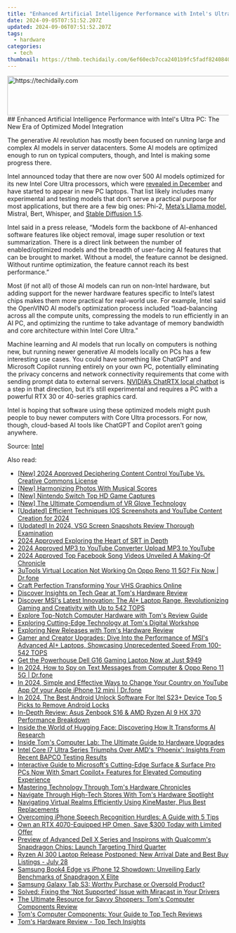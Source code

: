```yaml
---
title: "Enhanced Artificial Intelligence Performance with Intel's Ultra PC: The New Era of Optimized Model Integration"
date: 2024-09-05T07:51:52.207Z
updated: 2024-09-06T07:51:52.207Z
tags:
  - hardware
categories:
  - tech
thumbnail: https://thmb.techidaily.com/6ef60ecb7cca2401b9fc5fadf824084078b845e24ce4184a0282eba3264f61a8.jpg
---
```


<!-- affiliate ads begin -->
<a href="https://appsumo.8odi.net/c/5597632/2087390/7443" target="_top" id="2087390">
  <img src="//a.impactradius-go.com/display-ad/7443-2087390" border="0" alt="https://techidaily.com" width="728" height="90"/>
</a>
<img height="0" width="0" src="https://appsumo.8odi.net/i/5597632/2087390/7443" style="position:absolute;visibility:hidden;" border="0" />
<!-- affiliate ads end -->
## Enhanced Artificial Intelligence Performance with Intel's Ultra PC: The New Era of Optimized Model Integration

The generative AI revolution has mostly been focused on running large and complex AI models in server datacenters. Some AI models are optimized enough to run on typical computers, though, and Intel is making some progress there.

 Intel announced today that there are now over 500 AI models optimized for its new Intel Core Ultra processors, which were [revealed in December](https://facebook-video-content.techidaily.com/elevate-your-profiles-visual-appeal-for-2024/) and have started to appear in new PC laptops. That list likely includes many experimental and testing models that don’t serve a practical purpose for most applications, but there are a few big ones: Phi-2, [Meta’s Lllama model](https://android-pokemon-go.techidaily.com/in-2024-how-to-fix-pokemon-go-route-not-working-on-oneplus-nord-ce-3-lite-5g-drfone-by-drfone-virtual-android/), Mistral, Bert, Whisper, and [Stable Diffusion 1.5](https://unlock-android.techidaily.com/7-ways-to-unlock-a-locked-xiaomi-redmi-k70-phone-by-drfone-android/).

 Intel said in a press release, “Models form the backbone of AI-enhanced software features like object removal, image super resolution or text summarization. There is a direct link between the number of enabled/optimized models and the breadth of user-facing AI features that can be brought to market. Without a model, the feature cannot be designed. Without runtime optimization, the feature cannot reach its best performance.”

 Most (if not all) of those AI models can run on non-Intel hardware, but adding support for the newer hardware features specific to Intel’s latest chips makes them more practical for real-world use. For example, Intel said the OpenVINO AI model’s optimization process included “load-balancing across all the compute units, compressing the models to run efficiently in an AI PC, and optimizing the runtime to take advantage of memory bandwidth and core architecture within Intel Core Ultra.”

 Machine learning and AI models that run locally on computers is nothing new, but running newer generative AI models locally on PCs has a few interesting use cases. You could have something like ChatGPT and Microsoft Copilot running entirely on your own PC, potentially eliminating the privacy concerns and network connectivity requirements that come with sending prompt data to external servers. [NVIDIA’s ChatRTX local chatbot](https://sim-unlock.techidaily.com/in-2024-sim-unlock-nubia-red-magic-9-proplus-phones-without-code-2-ways-to-remove-android-sim-lock-by-drfone-android/) is a step in that direction, but it’s still experimental and requires a PC with a powerful RTX 30 or 40-series graphics card.

 Intel is hoping that software using these optimized models might push people to buy newer computers with Core Ultra processors. For now, though, cloud-based AI tools like ChatGPT and Copilot aren’t going anywhere.

 Source: [Intel](https://www.businesswire.com/news/home/20240501925881/en/More-than-500-AI-Models-Run-Optimized-on-Intel-Core-Ultra-Processors/)

<ins class="adsbygoogle"
     style="display:block"
     data-ad-format="autorelaxed"
     data-ad-client="ca-pub-7571918770474297"
     data-ad-slot="1223367746"></ins>



<ins class="adsbygoogle"
     style="display:block"
     data-ad-client="ca-pub-7571918770474297"
     data-ad-slot="8358498916"
     data-ad-format="auto"
     data-full-width-responsive="true"></ins>

<span class="atpl-alsoreadstyle">Also read:</span>
<div><ul>
<li><a href="https://facebook-video-footage.techidaily.com/new-2024-approved-deciphering-content-control-youtube-vs-creative-commons-license/"><u>[New] 2024 Approved  Deciphering Content Control  YouTube Vs. Creative Commons License</u></a></li>
<li><a href="https://article-helps.techidaily.com/new-harmonizing-photos-with-musical-scores/"><u>[New] Harmonizing Photos With Musical Scores</u></a></li>
<li><a href="https://screen-sharing-recording.techidaily.com/new-nintendo-switch-top-hd-game-captures/"><u>[New] Nintendo Switch  Top HD Game Captures</u></a></li>
<li><a href="https://some-guidance.techidaily.com/new-the-ultimate-compendium-of-vr-glove-technology/"><u>[New] The Ultimate Compendium of VR Glove Technology</u></a></li>
<li><a href="https://facebook-video-footage.techidaily.com/updated-efficient-techniques-ios-screenshots-and-youtube-content-creation-for-2024/"><u>[Updated] Efficient Techniques  IOS Screenshots and YouTube Content Creation for 2024</u></a></li>
<li><a href="https://desktop-recording.techidaily.com/updated-in-2024-vsg-screen-snapshots-review-thorough-examination/"><u>[Updated] In 2024, VSG Screen Snapshots Review  Thorough Examination</u></a></li>
<li><a href="https://some-techniques.techidaily.com/2024-approved-exploring-the-heart-of-srt-in-depth/"><u>2024 Approved  Exploring the Heart of SRT in Depth</u></a></li>
<li><a href="https://youtube-data.techidaily.com/approved-mp3-to-youtube-converter-upload-mp3-to-youtube/"><u>2024 Approved  MP3 to YouTube Converter  Upload MP3 to YouTube</u></a></li>
<li><a href="https://facebook-video-content.techidaily.com/2024-approved-top-facebook-song-videos-unveiled-a-making-of-chronicle/"><u>2024 Approved  Top Facebook Song Videos Unveiled  A Making-Of Chronicle</u></a></li>
<li><a href="https://location-fake.techidaily.com/3utools-virtual-location-not-working-on-oppo-reno-11-5g-fix-now-drfone-by-drfone-virtual-android/"><u>3uTools Virtual Location Not Working On Oppo Reno 11 5G? Fix Now | Dr.fone</u></a></li>
<li><a href="https://extra-hints.techidaily.com/craft-perfection-transforming-your-vhs-graphics-online/"><u>Craft Perfection  Transforming Your VHS Graphics Online</u></a></li>
<li><a href="https://hardware-reviews.techidaily.com/discover-insights-on-tech-gear-at-toms-hardware-review/"><u>Discover Insights on Tech Gear at Tom's Hardware Review</u></a></li>
<li><a href="https://hardware-reviews.techidaily.com/discover-msis-latest-innovation-the-aiplus-laptop-range-revolutionizing-gaming-and-creativity-with-up-to-542-tops/"><u>Discover MSI's Latest Innovation: The AI+ Laptop Range, Revolutionizing Gaming and Creativity with Up to 542 TOPS</u></a></li>
<li><a href="https://hardware-reviews.techidaily.com/explore-top-notch-computer-hardware-with-toms-review-guide/"><u>Explore Top-Notch Computer Hardware with Tom's Review Guide</u></a></li>
<li><a href="https://hardware-reviews.techidaily.com/exploring-cutting-edge-technology-at-toms-digital-workshop/"><u>Exploring Cutting-Edge Technology at Tom's Digital Workshop</u></a></li>
<li><a href="https://hardware-reviews.techidaily.com/exploring-new-releases-with-toms-hardware-review/"><u>Exploring New Releases with Tom's Hardware Review</u></a></li>
<li><a href="https://hardware-reviews.techidaily.com/gamer-and-creator-upgrades-dive-into-the-performance-of-msis-advanced-aiplus-laptops-showcasing-unprecedented-speed-from-100-542-tops/"><u>Gamer and Creator Upgrades: Dive Into the Performance of MSI's Advanced AI+ Laptops, Showcasing Unprecedented Speed From 100-542 TOPS</u></a></li>
<li><a href="https://hardware-reviews.techidaily.com/get-the-powerhouse-dell-g16-gaming-laptop-now-at-just-949/"><u>Get the Powerhouse Dell G16 Gaming Laptop Now at Just $949</u></a></li>
<li><a href="https://android-location-track.techidaily.com/in-2024-how-to-spy-on-text-messages-from-computer-and-oppo-reno-11-5g-drfone-by-drfone-virtual-android/"><u>In 2024, How to Spy on Text Messages from Computer & Oppo Reno 11 5G | Dr.fone</u></a></li>
<li><a href="https://location-social.techidaily.com/in-2024-simple-and-effective-ways-to-change-your-country-on-youtube-app-of-your-apple-iphone-12-mini-drfone-by-drfone-virtual-ios/"><u>In 2024, Simple and Effective Ways to Change Your Country on YouTube App Of your Apple iPhone 12 mini | Dr.fone</u></a></li>
<li><a href="https://sim-unlock.techidaily.com/in-2024-the-best-android-unlock-software-for-itel-s23plus-device-top-5-picks-to-remove-android-locks-by-drfone-android/"><u>In 2024, The Best Android Unlock Software For Itel S23+ Device Top 5 Picks to Remove Android Locks</u></a></li>
<li><a href="https://hardware-reviews.techidaily.com/in-depth-review-asus-zenbook-s16-and-amd-ryzen-ai-9-hx-370-performance-breakdown/"><u>In-Depth Review: Asus Zenbook S16 & AMD Ryzen AI 9 HX 370 Performance Breakdown</u></a></li>
<li><a href="https://tech-revival.techidaily.com/inside-the-world-of-hugging-face-discovering-how-it-transforms-ai-research/"><u>Inside the World of Hugging Face: Discovering How It Transforms AI Research</u></a></li>
<li><a href="https://hardware-reviews.techidaily.com/inside-toms-computer-lab-the-ultimate-guide-to-hardware-upgrades/"><u>Inside Tom's Computer Lab: The Ultimate Guide to Hardware Upgrades</u></a></li>
<li><a href="https://hardware-reviews.techidaily.com/intel-core-i7-ultra-series-triumphs-over-amds-phoenix-insights-from-recent-bapco-testing-results/"><u>Intel Core I7 Ultra Series Triumphs Over AMD's 'Phoenix': Insights From Recent BAPCO Testing Results</u></a></li>
<li><a href="https://hardware-reviews.techidaily.com/interactive-guide-to-microsofts-cutting-edge-surface-and-surface-pro-pcs-now-with-smart-copilotplus-features-for-elevated-computing-experience/"><u>Interactive Guide to Microsoft's Cutting-Edge Surface & Surface Pro PCs Now With Smart Copilot+ Features for Elevated Computing Experience</u></a></li>
<li><a href="https://hardware-reviews.techidaily.com/mastering-technology-through-toms-hardware-chronicles/"><u>Mastering Technology Through Tom's Hardware Chronicles</u></a></li>
<li><a href="https://hardware-reviews.techidaily.com/navigate-through-high-tech-stores-with-toms-hardware-spotlight/"><u>Navigate Through High-Tech Stores With Tom's Hardware Spotlight</u></a></li>
<li><a href="https://extra-information.techidaily.com/navigating-virtual-realms-efficiently-using-kinemaster-plus-best-replacements/"><u>Navigating Virtual Realms  Efficiently Using KineMaster, Plus Best Replacements</u></a></li>
<li><a href="https://fox-that.techidaily.com/overcoming-iphone-speech-recognition-hurdles-a-guide-with-5-tips/"><u>Overcoming iPhone Speech Recognition Hurdles: A Guide with 5 Tips</u></a></li>
<li><a href="https://hardware-reviews.techidaily.com/own-an-rtx-4070-equipped-hp-omen-save-300-today-with-limited-offer/"><u>Own an RTX 4070-Equipped HP Omen, Save $300 Today with Limited Offer</u></a></li>
<li><a href="https://hardware-reviews.techidaily.com/preview-of-advanced-dell-x-series-and-inspirons-with-qualcomms-snapdragon-chips-launch-targeting-third-quarter/"><u>Preview of Advanced Dell X Series and Inspirons with Qualcomm's Snapdragon Chips: Launch Targeting Third Quarter</u></a></li>
<li><a href="https://hardware-reviews.techidaily.com/ryzen-ai-300-laptop-release-postponed-new-arrival-date-and-best-buy-listings-july-28/"><u>Ryzen AI 300 Laptop Release Postponed: New Arrival Date and Best Buy Listings - July 28</u></a></li>
<li><a href="https://hardware-reviews.techidaily.com/samsung-book4-edge-vs-iphone-12-showdown-unveiling-early-benchmarks-of-snapdragon-x-elite/"><u>Samsung Book4 Edge vs iPhone 12 Showdown: Unveiling Early Benchmarks of Snapdragon X Elite</u></a></li>
<li><a href="https://buynow-tips.techidaily.com/samsung-galaxy-tab-s3-worthy-purchase-or-oversold-product/"><u>Samsung Galaxy Tab S3: Worthy Purchase or Oversold Product?</u></a></li>
<li><a href="https://common-error.techidaily.com/solved-fixing-the-not-supported-issue-with-miracast-in-your-drivers/"><u>Solved: Fixing the 'Not Supported' Issue with Miracast in Your Drivers</u></a></li>
<li><a href="https://hardware-reviews.techidaily.com/the-ultimate-resource-for-savvy-shoppers-toms-computer-components-review/"><u>The Ultimate Resource for Savvy Shoppers: Tom's Computer Components Review</u></a></li>
<li><a href="https://hardware-reviews.techidaily.com/toms-computer-components-your-guide-to-top-tech-reviews/"><u>Tom's Computer Components: Your Guide to Top Tech Reviews</u></a></li>
<li><a href="https://hardware-reviews.techidaily.com/toms-hardware-review-top-tech-insights/"><u>Tom's Hardware Review - Top Tech Insights</u></a></li>
</ul></div>
